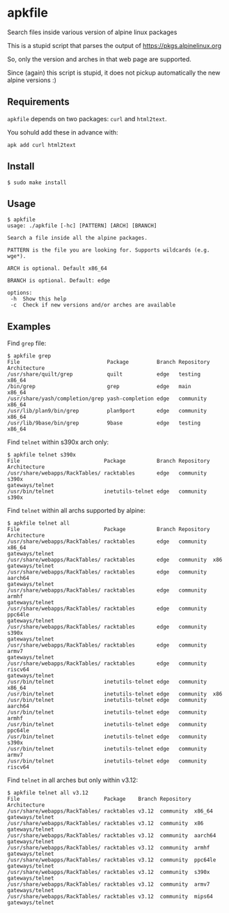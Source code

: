 # apkfile
Search files inside various version of alpine linux packages

This is a stupid script that parses the output of https://pkgs.alpinelinux.org

So, only the version and arches in that web page are supported.

Since (again) this script is stupid, it does not pickup automatically the new alpine versions :)

## Requirements

`apkfile` depends on two packages: `curl` and `html2text`.

You sohuld add these in advance with:

```
apk add curl html2text
```

## Install

```
$ sudo make install
```

## Usage

```
$ apkfile
usage: ./apkfile [-hc] [PATTERN] [ARCH] [BRANCH]

Search a file inside all the alpine packages.

PATTERN is the file you are looking for. Supports wildcards (e.g. wge*).

ARCH is optional. Default x86_64

BRANCH is optional. Default: edge

options:
 -h  Show this help
 -c  Check if new versions and/or arches are available
```

## Examples

Find `grep` file:

```
$ apkfile grep
File                            Package         Branch Repository Architecture
/usr/share/quilt/grep           quilt           edge   testing    x86_64
/bin/grep                       grep            edge   main       x86_64
/usr/share/yash/completion/grep yash-completion edge   community  x86_64
/usr/lib/plan9/bin/grep         plan9port       edge   community  x86_64
/usr/lib/9base/bin/grep         9base           edge   testing    x86_64
```

Find `telnet` within s390x arch only:

```
$ apkfile telnet s390x
File                           Package          Branch Repository Architecture
/usr/share/webapps/RackTables/ racktables       edge   community  s390x
gateways/telnet
/usr/bin/telnet                inetutils-telnet edge   community  s390x
```

Find `telnet` within all archs supported by alpine:

```
$ apkfile telnet all
File                           Package          Branch Repository Architecture
/usr/share/webapps/RackTables/ racktables       edge   community  x86_64
gateways/telnet
/usr/share/webapps/RackTables/ racktables       edge   community  x86
gateways/telnet
/usr/share/webapps/RackTables/ racktables       edge   community  aarch64
gateways/telnet
/usr/share/webapps/RackTables/ racktables       edge   community  armhf
gateways/telnet
/usr/share/webapps/RackTables/ racktables       edge   community  ppc64le
gateways/telnet
/usr/share/webapps/RackTables/ racktables       edge   community  s390x
gateways/telnet
/usr/share/webapps/RackTables/ racktables       edge   community  armv7
gateways/telnet
/usr/share/webapps/RackTables/ racktables       edge   community  riscv64
gateways/telnet
/usr/bin/telnet                inetutils-telnet edge   community  x86_64
/usr/bin/telnet                inetutils-telnet edge   community  x86
/usr/bin/telnet                inetutils-telnet edge   community  aarch64
/usr/bin/telnet                inetutils-telnet edge   community  armhf
/usr/bin/telnet                inetutils-telnet edge   community  ppc64le
/usr/bin/telnet                inetutils-telnet edge   community  s390x
/usr/bin/telnet                inetutils-telnet edge   community  armv7
/usr/bin/telnet                inetutils-telnet edge   community  riscv64
```

Find `telnet` in all arches but only within v3.12:

```
$ apkfile telnet all v3.12
File                           Package    Branch Repository Architecture
/usr/share/webapps/RackTables/ racktables v3.12  community  x86_64
gateways/telnet
/usr/share/webapps/RackTables/ racktables v3.12  community  x86
gateways/telnet
/usr/share/webapps/RackTables/ racktables v3.12  community  aarch64
gateways/telnet
/usr/share/webapps/RackTables/ racktables v3.12  community  armhf
gateways/telnet
/usr/share/webapps/RackTables/ racktables v3.12  community  ppc64le
gateways/telnet
/usr/share/webapps/RackTables/ racktables v3.12  community  s390x
gateways/telnet
/usr/share/webapps/RackTables/ racktables v3.12  community  armv7
gateways/telnet
/usr/share/webapps/RackTables/ racktables v3.12  community  mips64
gateways/telnet
```

